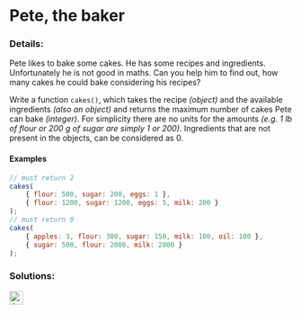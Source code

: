 # Pete, the baker

### Details:

Pete likes to bake some cakes. He has some recipes and ingredients. Unfortunately he is not good in maths. Can you help him to find out, how many cakes he could bake considering his recipes?

Write a function `cakes()`, which takes the recipe _(object)_ and the available ingredients _(also an object)_ and returns the maximum number of cakes Pete can bake _(integer)_. For simplicity there are no units for the amounts _(e.g. 1 lb of flour or 200 g of sugar are simply 1 or 200)_. Ingredients that are not present in the objects, can be considered as 0.

#### Examples

```javascript
// must return 2
cakes(
	{ flour: 500, sugar: 200, eggs: 1 },
	{ flour: 1200, sugar: 1200, eggs: 5, milk: 200 }
);
// must return 0
cakes(
	{ apples: 3, flour: 300, sugar: 150, milk: 100, oil: 100 },
	{ sugar: 500, flour: 2000, milk: 2000 }
);
```

### Solutions:

[<img src="https://github.com/CrappyCodeMaker/Training-How-to-Code/blob/master/images/logo/javascript.svg" height="24px" alt="JavaScript">](https://github.com/CrappyCodeMaker/Training-How-to-Code/blob/master/levels/5/Pete%2C%20the%20baker/Solutions/JS.js)
